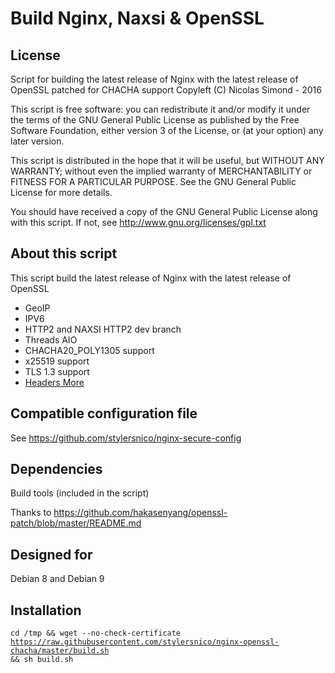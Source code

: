 Build Nginx, Naxsi & OpenSSL
============================

## License
Script for building the latest release of Nginx with the latest release of OpenSSL patched for CHACHA support
Copyleft (C) Nicolas Simond - 2016

This script is free software: you can redistribute it and/or modify
it under the terms of the GNU General Public License as published by
the Free Software Foundation, either version 3 of the License, or
(at your option) any later version.

This script is distributed in the hope that it will be useful,
but WITHOUT ANY WARRANTY; without even the implied warranty of
MERCHANTABILITY or FITNESS FOR A PARTICULAR PURPOSE.  See the
GNU General Public License for more details.

You should have received a copy of the GNU General Public License
along with this script.  If not, see <http://www.gnu.org/licenses/gpl.txt>

## About this script
This script build the latest release of Nginx with the latest release of OpenSSL

- GeoIP
- IPV6
- HTTP2 and NAXSI HTTP2 dev branch
- Threads AIO
- CHACHA20_POLY1305 support
- x25519 support
- TLS 1.3 support
- [Headers More](https://github.com/openresty/headers-more-nginx-module)

## Compatible configuration file

See https://github.com/stylersnico/nginx-secure-config

## Dependencies
Build tools (included in the script)

Thanks to https://github.com/hakasenyang/openssl-patch/blob/master/README.md

## Designed for
Debian 8 and Debian 9

## Installation
<code>cd /tmp && wget --no-check-certificate https://raw.githubusercontent.com/stylersnico/nginx-openssl-chacha/master/build.sh && sh build.sh</code>
